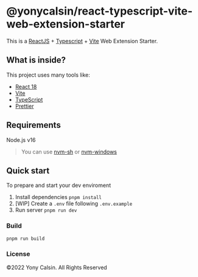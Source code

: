# @yonycalsin/react-typescript-vite-web-extension-starter

This is a [ReactJS](https://reactjs.org) + [Typescript](https://www.typescriptlang.org/) + [Vite](https://vitejs.dev) Web Extension Starter.

## What is inside?

This project uses many tools like:

- [React 18](https://reactjs.org)
- [Vite](https://vitejs.dev)
- [TypeScript](https://www.typescriptlang.org)
- [Prettier](https://prettier.io)

## Requirements

Node.js v16

> You can use [nvm-sh](https://github.com/nvm-sh/nvm) or [nvm-windows](https://github.com/coreybutler/nvm-windows)

## Quick start

To prepare and start your dev enviroment

1. Install dependencies `pnpm install`
2. [WIP] Create a `.env` file following `.env.example`
3. Run server `pnpm run dev`
<!-- 4. Go to `http://127.0.0.1:3000` 🚀 -->

### Build

```bash
pnpm run build
```

### License

©2022 Yony Calsin. All Rights Reserved
